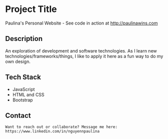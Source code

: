 # Project Title
Paulina's Personal Website - See code in action at http://paulinawins.com

## Description
An exploration of development and software technologies. As I learn new technologies/frameworks/things, I like to apply it here as a fun way to do my own design.

## Tech Stack
- JavaScript 
- HTML and CSS
- Bootstrap

## Contact
``
Want to reach out or collaborate?
Message me here: https://www.linkedin.com/in/nguyennpaulina
``




